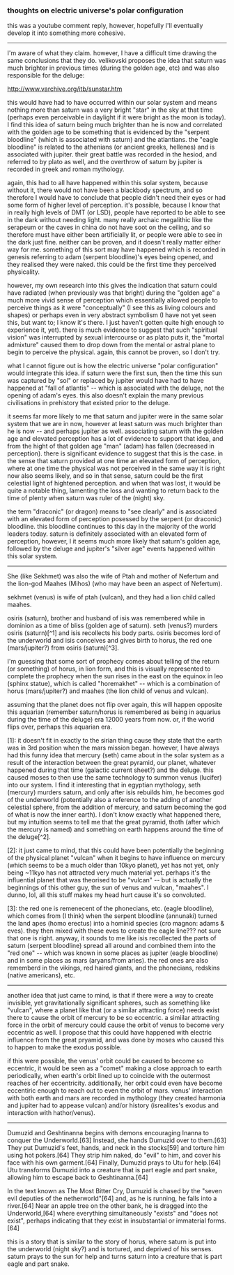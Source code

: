 ### thoughts on electric universe's polar configuration

this was a youtube comment reply, however, hopefully I'll eventually develop it into something more cohesive.

---

I'm aware of what they claim. however, I have a difficult time drawing the same conclusions that they do. velikovski proposes the idea that saturn was much brighter in previous times (during the golden age, etc) and was also responsible for the deluge:

http://www.varchive.org/itb/sunstar.htm

this would have had to have occurred within our solar system and means nothing more than saturn was a very bright "star" in the sky at that time (perhaps even perceivable in daylight if it were bright as the moon is today). I find this idea of saturn being much brighter than he is now and correlated with the golden age to be something that is evidenced by the "serpent bloodline" (which is associated with saturn) and the atlantians. the "eagle bloodline" is related to the athenians (or ancient greeks, hellenes) and is associated with jupiter. their great battle was recorded in the hesiod, and referred to by plato as well, and the overthrow of saturn by jupiter is recorded in greek and roman mythology.

again, this had to all have happened within this solar system, because without it, there would not have been a blackbody spectrum, and so therefore I would have to conclude that people didn't need their eyes or had some form of higher level of perception. it's possible, because I know that in really high levels of DMT (or LSD), people have reported to be able to see in the dark without needing light. many really archaic megalithic like the serapeum or the caves in china do not have soot on the ceiling, and so therefore must have either been artificially lit, or people were able to see in the dark just fine. neither can be proven, and it doesn't really matter either way for me. something of this sort may have happened which is recorded in genesis referring to adam (serpent bloodline)'s eyes being opened, and they realised they were naked. this could be the first time they perceived physicality.

however, my own research into this gives the indication that saturn could have radiated (when previously was that bright) during the "golden age" a much more vivid sense of perception which essentially allowed people to perceive things as it were "conceptually" (I see this as living colours and shapes) or perhaps even in very abstract symbolism (I have not yet seen this, but want to; I know it's there. I just haven't gotten quite high enough to experience it, yet). there is much evidence to suggest that such "spiritual vision" was interrupted by sexual intercourse or as plato puts it, the "mortal admixture" caused them to drop down from the mental or astral plane to begin to perceive the physical. again, this cannot be proven, so I don't try.

what I cannot figure out is how the electric universe "polar configuration" would integrate this idea. if saturn were the first sun, then the time this sun was captured by "sol" or replaced by jupiter would have had to have happened at "fall of atlantis" -- which is associated with the deluge, not the opening of adam's eyes. this also doesn't explain the many previous civilisations in prehistory that existed prior to the deluge.

it seems far more likely to me that saturn and jupiter were in the same solar system that we are in now, however at least saturn was much brighter than he is now -- and perhaps jupiter as well. associating saturn with the golden age and elevated perception has a lot of evidence to support that idea, and from the hight of that golden age "man" (adam) has fallen (decreased in perception). there is significant evidence to suggest that this is the case. in the sense that saturn provided at one time an elevated form of perception, where at one time the physical was not perceived in the same way it is right now also seems likely, and so in that sense, saturn could be the first celestial light of hightened perception. and when that was lost, it would be quite a notable thing, lamenting the loss and wanting to return back to the time of plenty when saturn was ruler of the (night) sky.

the term "draconic" (or dragon) means to "see clearly" and is associated with an elevated form of perception posessed by the serpent (or draconic) bloodline. this bloodline continues to this day in the majority of the world leaders today. saturn is definitely associated with an elevated form of perception, however, I it seems much more likely that saturn's golden age, followed by the deluge and jupiter's "silver age" events happened within this solar system.

---

She (like Sekhmet) was also the wife of Ptah and mother of Nefertum and the lion-god Maahes (Mihos) (who may have been an aspect of Nefertum).

sekhmet (venus) is wife of ptah (vulcan), and they had a lion child called maahes.

osiris (saturn), brother and husband of isis was remembered while in dominion as a time of bliss (golden age of saturn). seth (venus?) murders osiris (saturn)[^1] and isis recollects his body parts. osiris becomes lord of the underworld and isis conceives and gives birth to horus, the red one (mars/jupiter?) from osiris (saturn)[^3].

I'm guessing that some sort of prophecy comes about telling of the return (or something) of horus, in lion form, and this is visually represented to complete the prophecy when the sun rises in the east on the equinox in leo (sphinx statue), which is called "horemakhet" -- which is a combination of horus (mars/jupiter?) and maahes (the lion child of venus and vulcan).

assuming that the planet does not flip over again, this will happen opposite this aquarian (remember saturn/horus is remembered as being in aquarius during the time of the deluge) era 12000 years from now. or, if the world flips over, perhaps this aquarian era.

[1]: it doesn't fit in exactly to the sirian thing cause they state that the earth was in 3rd position when the mars mission began. however, I have always had this funny idea that mercury (seth) came about in the solar system as a result of the interaction between the great pyramid, our planet, whatever happened during that time (galactic current sheet?) and the deluge. this caused moses to then use the same technology to summon venus (lucifer) into our system. I find it interesting that in egyptian mythology, seth (mercury) murders saturn, and only after isis rebuilds him, he becomes god of the underworld (potentially also a reference to the adding of another celestial sphere, from the addition of mercury, and saturn becoming the god of what is now the inner earth). I don't know exactly what happened there, but my intuition seems to tell me that the great pyramid, thoth (after which the mercury is named) and something on earth happens around the time of the deluge[^2].

[2]: it just came to mind, that this could have been potentially the beginning of the physical planet "vulcan" when it begins to have influence on mercury (which seems to be a much older than 10kyo planet), yet has not yet, only being ~11kyo has not attracted very much material yet. perhaps it's the influential planet that was theorised to be "vulcan" -- but is actually the beginnings of this other guy, the sun of venus and vulcan, "maahes". I dunno, lol, all this stuff makes my head hurt cause it's so convoluted.

[3]: the red one is remenecent of the phonecians, etc. (eagle bloodline), which comes from (I think) when the serpent bloodline (annunaki) turned the land apes (homo erectus) into a hominid species (cro magnon: adams & eves). they then mixed with these eves to create the eagle line??? not sure that one is right. anyway, it sounds to me like isis recollected the parts of saturn (serpent bloodline) spread all around and combined them into the "red one" -- which was known in some places as jupiter (eagle bloodline) and in some places as mars (aryans/from aries). the red ones are also rememberd in the vikings, red haired giants, and the phonecians, redskins (native americans), etc.

---

another idea that just came to mind, is that if there were a way to create invisible, yet gravitationally significant spheres, such as something like "vulcan", where a planet like that (or a similar attracting force) needs exist there to cause the orbit of mercury to be so eccentric. a simiilar attracting force in the orbit of mercury could cause the orbit of venus to become very eccentric as well. I propose that this could have happened with electric influence from the great pryamid, and was done by moses who caused this to happen to make the exodus possible.

if this were possible, the venus' orbit could be caused to become so eccentric, it would be seen as a "comet" making a close approach to earth periodically, when earth's orbit lined up to coincide with the outermost reaches of her eccentricity. additionally, her orbit could even have become eccentiric enough to reach out to even the orbit of mars. venus' interaction with both earth and mars are recorded in mythology (they created harmonia and jupiter had to appease vulcan) and/or history (isrealites's exodus and interaction with hathor/venus).

---

Dumuzid and Geshtinanna begins with demons encouraging Inanna to conquer the Underworld.[63] Instead, she hands Dumuzid over to them.[63] They put Dumuzid's feet, hands, and neck in the stocks[59] and torture him using hot pokers.[64] They strip him naked, do "evil" to him, and cover his face with his own garment.[64] Finally, Dumuzid prays to Utu for help.[64] Utu transforms Dumuzid into a creature that is part eagle and part snake, allowing him to escape back to Geshtinanna.[64]

In the text known as The Most Bitter Cry, Dumuzid is chased by the "seven evil deputies of the netherworld"[64] and, as he is running, he falls into a river.[64] Near an apple tree on the other bank, he is dragged into the Underworld,[64] where everything simultaneously "exists" and "does not exist", perhaps indicating that they exist in insubstantial or immaterial forms.[64]

this is a story that is similar to the story of horus, where saturn is put into the underworld (night sky?) and is tortured, and deprived of his senses. saturn prays to the sun for help and turns saturn into a creature that is part eagle and part snake.
